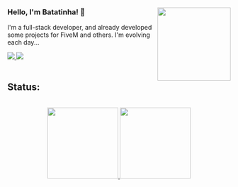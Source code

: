 
<div align="left">
   <img align="right" width="165" height="165" src="https://pub-c8bfca0fd1cf4921970a04ba8c42e38f.r2.dev/personagem.png" />  
   <h3>Hello, I'm Batatinha! 👋</h3>

   <span>I'm a full-stack developer, and already developed some projects for FiveM and others. I'm evolving each day...</span>

   <a href="https://www.instagram.com/pedro.peninha/" target="_blank">
      <img src="https://img.shields.io/badge/Instagram-E4405F?style=for-the-badge&logo=instagram&logoColor=white" target="_blank">
   </a>
   <a href="https://discord.gg/xJRnTb3Ym7" target="_blank">
      <img src="https://img.shields.io/badge/Discord-7289DA?style=for-the-badge&logo=discord&logoColor=white" target="_blank">
   </a> 
</div>

<br />

## Status: 

<br />

<div align="center">
   <a href="https://github.com/IBatatinha">
      <img height="160em" src="https://github-readme-stats.vercel.app/api?username=IBatatinha&show_icons=true&theme=tokyonight&include_all_commits=true&count_private=false"/>
      <img height="160em" src="https://github-readme-stats.vercel.app/api/top-langs/?username=IBatatinha&layout=compact&langs_count=7&theme=tokyonight"/>
   </a>
</div>



<div align="center">
   <img src="https://github.com/IBatatinha/IBatatinha/blob/output/github-snake-dark.svg" alt>
</div>
